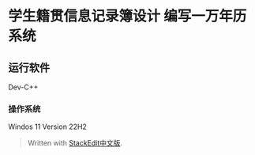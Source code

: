 ﻿

# 学生籍贯信息记录簿设计 编写一万年历系统
## 运行软件
Dev-C++
### 操作系统
Windos 11 Version 22H2
> Written with [StackEdit中文版](https://stackedit.cn/).
